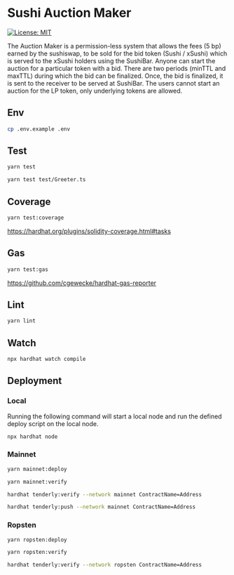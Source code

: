 # Sushi Auction Maker

[![License: MIT](https://img.shields.io/badge/License-MIT-yellow.svg)](https://opensource.org/licenses/MIT)

The Auction Maker is a permission-less system that allows the fees (5 bp) earned by the sushiswap, to be sold for the bid token (Sushi / xSushi) which is served to the xSushi holders using the SushiBar. Anyone can start the auction for a particular token with a bid. There are two periods (minTTL and maxTTL) during which the bid can be finalized. Once, the bid is finalized, it is sent to the receiver to be served at SushiBar. The users cannot start an auction for the LP token, only underlying tokens are allowed.

## Env

```sh
cp .env.example .env
```

## Test

```sh
yarn test
```

```sh
yarn test test/Greeter.ts
```

## Coverage

```sh
yarn test:coverage
```

<https://hardhat.org/plugins/solidity-coverage.html#tasks>

## Gas

```sh
yarn test:gas
```

<https://github.com/cgewecke/hardhat-gas-reporter>

## Lint

```sh
yarn lint
```

## Watch

```sh
npx hardhat watch compile
```

## Deployment

### Local

Running the following command will start a local node and run the defined deploy script on the local node.

```sh
npx hardhat node
```

### Mainnet

```sh
yarn mainnet:deploy
```

```sh
yarn mainnet:verify
```

```sh
hardhat tenderly:verify --network mainnet ContractName=Address
```

```sh
hardhat tenderly:push --network mainnet ContractName=Address
```

### Ropsten

```sh
yarn ropsten:deploy
```

```sh
yarn ropsten:verify
```

```sh
hardhat tenderly:verify --network ropsten ContractName=Address
```
